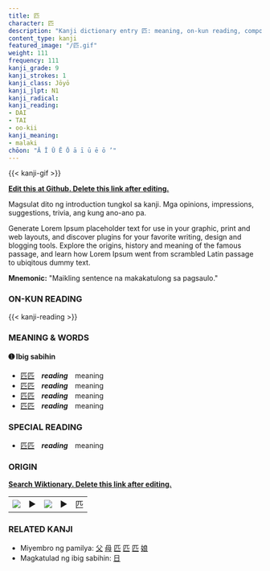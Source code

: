 ```yaml
---
title: 匹
character: 匹
description: "Kanji dictionary entry 匹: meaning, on-kun reading, compounds, origin, related kanji"
content_type: kanji
featured_image: "/匹.gif"
weight: 111
frequency: 111
kanji_grade: 9
kanji_strokes: 1
kanji_class: Jōyō
kanji_jlpt: N1
kanji_radical: 
kanji_reading: 
- DAI
- TAI
- oo-kii
kanji_meaning:
- malaki
chōon: "Ā Ī Ū Ē Ō ā ī ū ē ō ’"
---
```

[//]: # (Don't edit the line below. Kanji animated GIF code is automatically generated.)
{{< kanji-gif >}}

[//]: # (Edit below this line.)

**[Edit this at Github. Delete this link after editing.](https://github.com/tim0g/tim/tree/main/content/kanji/匹/index.md)**

Magsulat dito ng introduction tungkol sa kanji. Mga opinions, impressions, suggestions, trivia, ang kung ano-ano pa.

Generate Lorem Ipsum placeholder text for use in your graphic, print and web layouts, and discover plugins for your favorite writing, design and blogging tools. Explore the origins, history and meaning of the famous passage, and learn how Lorem Ipsum went from scrambled Latin passage to ubiqitous dummy text.
 
**Mnemonic:** "Maikling sentence na makakatulong sa pagsaulo."

### ON-KUN READING

[//]: # (Don't edit the line below. ON-KUN READING code is automatically generated.)
{{< kanji-reading >}}

### MEANING & WORDS

#### ➊ **Ibig sabihin**
  - [匹](../匹)[匹](../匹)　***reading***　meaning
  - [匹](../匹)[匹](../匹)　***reading***　meaning
  - [匹](../匹)[匹](../匹)　***reading***　meaning
  - [匹](../匹)[匹](../匹)　***reading***　meaning

### SPECIAL READING
  - [匹](../匹)[匹](../匹)　***reading***　meaning

### ORIGIN

**[Search Wiktionary. Delete this link after editing.](https://wiktionary.org/wiki/匹)**
<table class="kanji-table"><tr><td>
<img src="60px-匹-bronze.svg.png">
</td><td>▶</td><td>
<img src="60px-匹-oracle.svg.png">
</td><td>▶</td>
<td class="kanji-origin">匹</td>
</tr></table>

### RELATED KANJI
- Miyembro ng pamilya: [父](../父) [母](../母) [匹](../匹) [匹](../匹) [匹](../匹) [娘](../娘)
- Magkatulad ng ibig sabihin: [日](../日)

